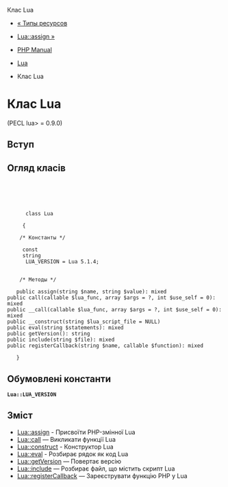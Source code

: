 Клас Lua

-   [« Типы ресурсов](lua.resources.html)
    
-   [Lua::assign »](lua.assign.html)
    
-   [PHP Manual](index.html)
    
-   [Lua](book.lua.html)
    
-   Клас Lua
    

# Клас Lua

(PECL lua> = 0.9.0)

## Вступ

## Огляд класів

```classsynopsis


    
    
     
      class Lua
     
     {
    
    /* Константы */
    
     const
     string
      LUA_VERSION = Lua 5.1.4;


    /* Методы */
    
   public assign(string $name, string $value): mixed
public call(callable $lua_func, array $args = ?, int $use_self = 0): mixed
public __call(callable $lua_func, array $args = ?, int $use_self = 0): mixed
public __construct(string $lua_script_file = NULL)
public eval(string $statements): mixed
public getVersion(): string
public include(string $file): mixed
public registerCallback(string $name, callable $function): mixed

   }
```

## Обумовлені константи

**`Lua::LUA_VERSION`**

## Зміст

-   [Lua::assign](lua.assign.html) - Присвоїти PHP-змінної Lua
-   [Lua::call](lua.call.html) — Викликати функції Lua
-   [Lua::construct](lua.construct.html) - Конструктор Lua
-   [Lua::eval](lua.eval.html) - Розбирає рядок як код Lua
-   [Lua::getVersion](lua.getversion.html) — Повертає версію
-   [Lua::include](lua.include.html) — Розбирає файл, що містить скрипт Lua
-   [Lua::registerCallback](lua.registercallback.html) — Зареєструвати функцію PHP у Lua